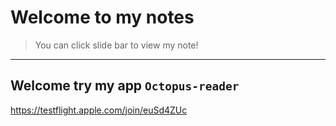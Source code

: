 # Welcome to my notes

> You can click slide bar to view my note!


-------

## Welcome try my app `Octopus-reader`

https://testflight.apple.com/join/euSd4ZUc